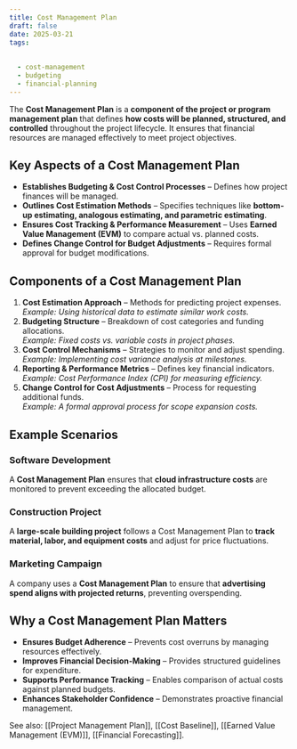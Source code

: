 ```yaml
---
title: Cost Management Plan
draft: false
date: 2025-03-21
tags:
  
  
  - cost-management
  - budgeting
  - financial-planning
---
```


The **Cost Management Plan** is a **component of the project or program management plan** that defines **how costs will be planned, structured, and controlled** throughout the project lifecycle. It ensures that financial resources are managed effectively to meet project objectives.

## Key Aspects of a Cost Management Plan
- **Establishes Budgeting & Cost Control Processes** – Defines how project finances will be managed.
- **Outlines Cost Estimation Methods** – Specifies techniques like **bottom-up estimating, analogous estimating, and parametric estimating**.
- **Ensures Cost Tracking & Performance Measurement** – Uses **Earned Value Management (EVM)** to compare actual vs. planned costs.
- **Defines Change Control for Budget Adjustments** – Requires formal approval for budget modifications.

## Components of a Cost Management Plan
1. **Cost Estimation Approach** – Methods for predicting project expenses.  
   *Example: Using historical data to estimate similar work costs.*
2. **Budgeting Structure** – Breakdown of cost categories and funding allocations.  
   *Example: Fixed costs vs. variable costs in project phases.*
3. **Cost Control Mechanisms** – Strategies to monitor and adjust spending.  
   *Example: Implementing cost variance analysis at milestones.*
4. **Reporting & Performance Metrics** – Defines key financial indicators.  
   *Example: Cost Performance Index (CPI) for measuring efficiency.*
5. **Change Control for Cost Adjustments** – Process for requesting additional funds.  
   *Example: A formal approval process for scope expansion costs.*

## Example Scenarios

### **Software Development**
A **Cost Management Plan** ensures that **cloud infrastructure costs** are monitored to prevent exceeding the allocated budget.

### **Construction Project**
A **large-scale building project** follows a Cost Management Plan to **track material, labor, and equipment costs** and adjust for price fluctuations.

### **Marketing Campaign**
A company uses a **Cost Management Plan** to ensure that **advertising spend aligns with projected returns**, preventing overspending.

## Why a Cost Management Plan Matters
- **Ensures Budget Adherence** – Prevents cost overruns by managing resources effectively.
- **Improves Financial Decision-Making** – Provides structured guidelines for expenditure.
- **Supports Performance Tracking** – Enables comparison of actual costs against planned budgets.
- **Enhances Stakeholder Confidence** – Demonstrates proactive financial management.

See also: [[Project Management Plan]], [[Cost Baseline]], [[Earned Value Management (EVM)]], [[Financial Forecasting]].
